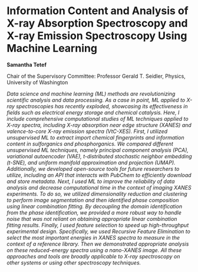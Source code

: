 # Information Content and Analysis of X-ray Absorption Spectroscopy and X-ray Emission Spectroscopy Using Machine Learning

**Samantha Tetef**

Chair of the Supervisory Committee: Professor Gerald T. Seidler, Physics, University of Washington

*Data science and machine learning (ML) methods are revolutionizing scientific analysis and data processing. As a case in point, ML applied to X-ray spectroscopies has recently exploded, showcasing its effectiveness in fields such as electrical energy storage and chemical catalysis. Here, I include comprehensive computational studies of ML techniques applied to X-ray spectra, including X-ray absorption near edge structure (XANES) and valence-to-core X-ray emission spectra (VtC-XES). First, I utilized unsupervised ML to extract import chemical fingerprints and information content in sulforganics and phosphorganics. We compared different unsupervised ML techniques, namely principal component analysis (PCA), variational autoencoder (VAE), t-distributed stochastic neighbor embedding (t-SNE), and uniform manifold approximation and projection (UMAP). Additionally, we developed open-source tools for future researchers to utilize, including an API that interacts with PubChem to efficiently download and store metadata. Next, I used ML to improve the reliability of data analysis and decrease computational time in the context of imaging XANES experiments. To do so, we utilized dimensionality reduction and clustering to perform image segmentation and then identified phase composition using linear combination fitting. By decoupling the domain identification from the phase identification, we provided a more robust way to handle noise that was not reliant on obtaining appropriate linear combination fitting results. Finally, I used feature selection to speed up high-throughput experimental design. Specifically, we used Recursive Feature Elimination to select the most important energies in XANES spectra to measure in the context of a reference library. Then we demonstrated appropriate analysis on these reduced-energy spectra using a nano-XANES image. All these approaches and tools are broadly applicable to X-ray spectroscopy on other systems or using other spectroscopy techniques.*
